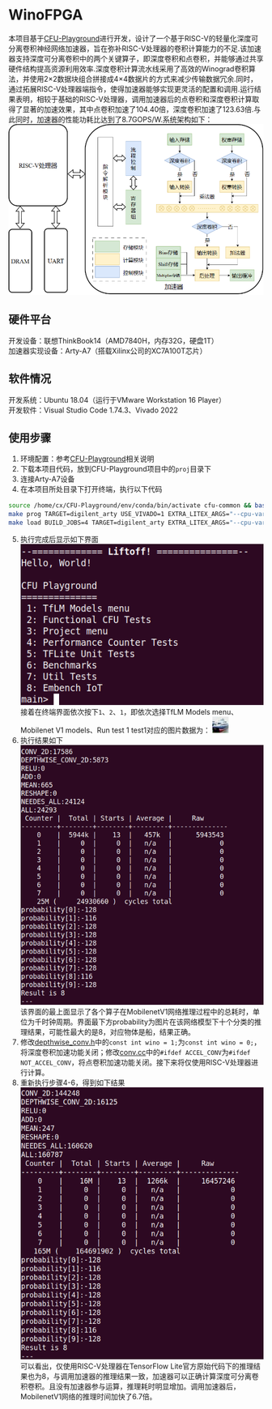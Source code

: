 # WinoFPGA
本项目基于[CFU-Playground](https://github.com/google/CFU-Playground)进行开发，设计了一个基于RISC-V的轻量化深度可分离卷积神经网络加速器，旨在弥补RISC-V处理器的卷积计算能力的不足.该加速器支持深度可分离卷积中的两个关键算子，即深度卷积和点卷积，并能够通过共享硬件结构提高资源利用效率.深度卷积计算流水线采用了高效的Winograd卷积算法，并使用2×2数据块组合拼接成4×4数据片的方式来减少传输数据冗余.同时，通过拓展RISC-V处理器端指令，使得加速器能够实现更灵活的配置和调用.运行结果表明，相较于基础的RISC-V处理器，调用加速器后的点卷积和深度卷积计算取得了显著的加速效果，其中点卷积加速了104.40倍，深度卷积加速了123.63倍.与此同时，加速器的性能功耗比达到了8.7GOPS/W.系统架构如下：
![image](https://github.com/2270142596/WinoFPGA/blob/master/picture/arch.png)  
## 硬件平台
开发设备：联想ThinkBook14（AMD7840H，内存32G，硬盘1T）  
加速器实现设备：Arty-A7（搭载Xilinx公司的XC7A100T芯片）
## 软件情况
开发系统：Ubuntu 18.04（运行于VMware Workstation 16 Player）  
开发软件：Visual Studio Code 1.74.3、Vivado 2022
## 使用步骤
1. 环境配置：参考[CFU-Playground](https://github.com/google/CFU-Playground)相关说明
2. 下载本项目代码，放到CFU-Playground项目中的`proj`目录下
3. 连接Arty-A7设备
4. 在本项目所处目录下打开终端，执行以下代码
```sh
source /home/cx/CFU-Playground/env/conda/bin/activate cfu-common && bash
make prog TARGET=digilent_arty USE_VIVADO=1 EXTRA_LITEX_ARGS="--cpu-variant perf+cfu --variant=a7-100 --sys-clk-freq 75000000"
make load BUILD_JOBS=4 TARGET=digilent_arty EXTRA_LITEX_ARGS="--cpu-variant perf+cfu --variant=a7-100 --sys-clk-freq 75000000"
```
5. 执行完成后显示如下界面  
![image](https://github.com/2270142596/WinoFPGA/blob/master/picture/start.png)  
接着在终端界面依次按下`1`、`2`、`1`，即依次选择TfLM Models menu、Mobilenet V1 models、Run test 1
test1对应的图片数据为：
![image](https://github.com/2270142596/WinoFPGA/blob/master/picture/test1.jpg) 
7. 执行结果如下  
![image](https://github.com/2270142596/WinoFPGA/blob/master/picture/acc.png)  
该界面的最上面显示了各个算子在MobilenetV1网络推理过程中的总耗时，单位为千时钟周期。界面最下方probability为图片在该网络模型下十个分类的推理结果，可能性最大的是8，对应物体是船，结果正确。
8. 修改[depthwise_conv.h](https://github.com/2270142596/WinoFPGA/blob/master/src/tensorflow/lite/kernels/internal/reference/integer_ops/depthwise_conv.h)中的`const int wino = 1;`为`const int wino = 0;`，将深度卷积加速功能关闭；修改[conv.cc](https://github.com/2270142596/WinoFPGA/blob/master/src/tensorflow/lite/kernels/internal/reference/integer_ops/conv.cc)中的`#ifdef ACCEL_CONV`为`#ifdef NOT_ACCEL_CONV`，将点卷积加速功能关闭。接下来将仅使用RISC-V处理器进行计算。
9. 重新执行步骤4-6，得到如下结果  
![image](https://github.com/2270142596/WinoFPGA/blob/master/picture/notacc.png)  
可以看出，仅使用RISC-V处理器在TensorFlow Lite官方原始代码下的推理结果也为8，与调用加速器的推理结果一致，加速器可以正确计算深度可分离卷积卷积。且没有加速器参与运算，推理耗时明显增加。调用加速器后，MobilenetV1网络的推理时间加快了6.7倍。





